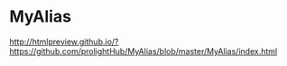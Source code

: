 # MyAlias
http://htmlpreview.github.io/?https://github.com/prolightHub/MyAlias/blob/master/MyAlias/index.html
